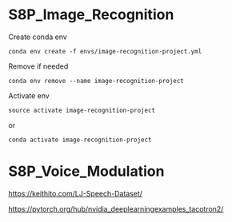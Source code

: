 # S8P_Image_Recognition

Create conda env
```
conda env create -f envs/image-recognition-project.yml
```
Remove if needed
```
conda env remove --name image-recognition-project
```
Activate env
```
source activate image-recognition-project
```
or
```
conda activate image-recognition-project
```

# S8P_Voice_Modulation

https://keithito.com/LJ-Speech-Dataset/

https://pytorch.org/hub/nvidia_deeplearningexamples_tacotron2/

